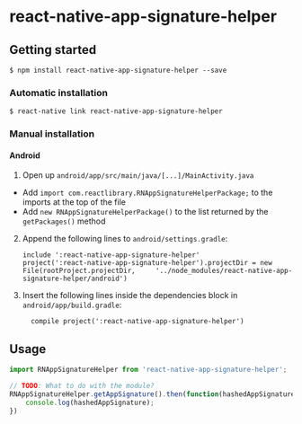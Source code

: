 
# react-native-app-signature-helper

## Getting started

`$ npm install react-native-app-signature-helper --save`

### Automatic installation

`$ react-native link react-native-app-signature-helper`

### Manual installation


#### Android

1. Open up `android/app/src/main/java/[...]/MainActivity.java`
  - Add `import com.reactlibrary.RNAppSignatureHelperPackage;` to the imports at the top of the file
  - Add `new RNAppSignatureHelperPackage()` to the list returned by the `getPackages()` method
2. Append the following lines to `android/settings.gradle`:
  	```
  	include ':react-native-app-signature-helper'
  	project(':react-native-app-signature-helper').projectDir = new File(rootProject.projectDir, 	'../node_modules/react-native-app-signature-helper/android')
  	```
3. Insert the following lines inside the dependencies block in `android/app/build.gradle`:
  	```
      compile project(':react-native-app-signature-helper')
  	```


## Usage
```javascript
import RNAppSignatureHelper from 'react-native-app-signature-helper';

// TODO: What to do with the module?
RNAppSignatureHelper.getAppSignature().then(function(hashedAppSignature) {
	console.log(hashedAppSignature);
})
```
  